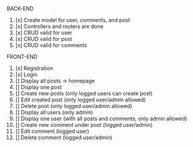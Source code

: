 BACK-END
1. [x] Create model for user, comments, and post
2. [x] Controllers and routers are done
3. [x] CRUD valid for user
4. [x] CRUD valid for post
5. [x] CRUD valid for comments

FRONT-END
1. [x] Registration
2. [x] Login
3. [] Display all posts -> homepage
4. [] Display one post
5. [] Create new posts (only logged users can create post)
5. [] Edit created post (only logged user/admin allowed)
6. [] Delete post (only logged user/admin allowed)
7. [] Display all users (only admin)
8. [] Display one user (with all posts and comments; only admin allowed)
9. [] Create new comment under post (logged user/admin)
10. [] Edit comment (logged user)
11. [] Delete comment (logged user/admin)
